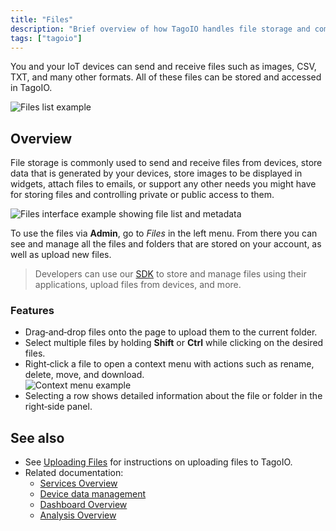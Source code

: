 ```yaml
---
title: "Files"
description: "Brief overview of how TagoIO handles file storage and common use cases for files sent to and from IoT devices."
tags: ["tagoio"]
---
```

You and your IoT devices can send and receive files such as images, CSV, TXT, and many other formats. All of these files can be stored and accessed in TagoIO.

![Files list example](/docs_imagem/tagoio/files-2.gif)

## Overview

File storage is commonly used to send and receive files from devices, store data that is generated by your devices, store images to be displayed in widgets, attach files to emails, or support any other needs you might have for storing files and controlling private or public access to them.

![Files interface example showing file list and metadata](/docs_imagem/tagoio/files-2.gif)

To use the files via **Admin**, go to *Files* in the left menu. From there you can see and manage all the files and folders that are stored on your account, as well as upload new files.

> Developers can use our [SDK](https://help.tago.io/portal/en/kb/tagoio/14-sdk) to store and manage files using their applications, upload files from devices, and more.

### Features

- Drag‑and‑drop files onto the page to upload them to the current folder.  
- Select multiple files by holding **Shift** or **Ctrl** while clicking on the desired files.  
- Right‑click a file to open a context menu with actions such as rename, delete, move, and download.  
  ![Context menu example](https://cdn.elev.io/file/uploads/yGBQnVkwTkwKzLvCtyE2FWwacoOTiKC1hwphA_gVtqs/wtTg78NIG4FQ2Jq9BYjtGzWVpNC1d_4rd_7cdJFJBcc/1627914062208-mNE.png)  
- Selecting a row shows detailed information about the file or folder in the right‑side panel.

## See also

- See [Uploading Files](uploading-files) for instructions on uploading files to TagoIO.
- Related documentation:
  - [Services Overview](services/services-overview)
  - [Device data management](data-management/data-management)
  - [Dashboard Overview](dashboards/creating-dashboards)
  - [Analysis Overview](analysis/analysis-overview)